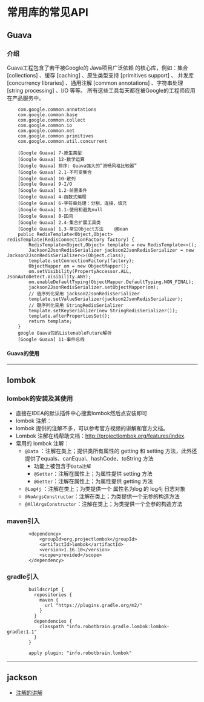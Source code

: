# 常用库的常见API

## Guava

### 介绍
Guava工程包含了若干被Google的 Java项目广泛依赖 的核心库，例如：集合 [collections] 、缓存 [caching] 、原生类型支持 [primitives support] 、
并发库 [concurrency libraries] 、通用注解 [common annotations] 、字符串处理 [string processing] 、I/O 等等。 所有这些工具每天都在被Google的工程师应用在产品服务中。

```
    com.google.common.annotations
    com.google.common.base
    com.google.common.collect
    com.google.common.io
    com.google.common.net
    com.google.common.primitives
    com.google.common.util.concurrent

```

```
    [Google Guava] 7-原生类型
    [Google Guava] 12-数学运算
    [Google Guava] 排序: Guava强大的”流畅风格比较器”
    [Google Guava] 2.1-不可变集合
    [Google Guava] 10-散列
    [Google Guava] 9-I/O
    [Google Guava] 1.2-前置条件
    [Google Guava] 4-函数式编程
    [Google Guava] 6-字符串处理：分割，连接，填充
    [Google Guava] 1.1-使用和避免null
    [Google Guava] 8-区间
    [Google Guava] 2.4-集合扩展工具类
    [Google Guava] 1.3-常见Object方法    @Bean
    public RedisTemplate<Object,Object> redisTemplate(RedisConnectionFactory factory) {
        RedisTemplate<Object,Object> template = new RedisTemplate<>();
        Jackson2JsonRedisSerializer jackson2JsonRedisSerializer = new Jackson2JsonRedisSerializer<>(Object.class);
        template.setConnectionFactory(factory);
        ObjectMapper om = new ObjectMapper();
        om.setVisibility(PropertyAccessor.ALL, JsonAutoDetect.Visibility.ANY);
        om.enableDefaultTyping(ObjectMapper.DefaultTyping.NON_FINAL);
        jackson2JsonRedisSerializer.setObjectMapper(om);
        // 值序列化采用 jackson2JsonRedisSerializer
        template.setValueSerializer(jackson2JsonRedisSerializer);
        // 键序列化采用 StringRedisSerializer
        template.setKeySerializer(new StringRedisSerializer());
        template.afterPropertiesSet();
        return template;
    }
    google Guava包的ListenableFuture解析
    [Google Guava] 11-事件总线
```

#### Guava的使用


***************************************************

## lombok
### lombok的安装及其使用
- 直接在IDEA的默认插件中心搜索lombok然后点安装即可
- lombok 注解：
- lombok 提供的注解不多，可以参考官方视频的讲解和官方文档。
- Lombok 注解在线帮助文档：http://projectlombok.org/features/index.
- 常用的 lombok 注解：
    - `@Data` ：注解在类上；提供类所有属性的 getting 和 setting 方法，此外还提供了equals、canEqual、hashCode、toString 方法
        - 功能上被包含于`Data注解`
        - `@Setter`：注解在属性上；为属性提供 setting 方法
        - `@Getter`：注解在属性上；为属性提供 getting 方法
    - `@Log4j` ：注解在类上；为类提供一个 属性名为log 的 log4j 日志对象
    - `@NoArgsConstructor`：注解在类上；为类提供一个无参的构造方法
    - `@AllArgsConstructor`：注解在类上；为类提供一个全参的构造方法

### maven引入
```
        <dependency>
            <groupId>org.projectlombok</groupId>
            <artifactId>lombok</artifactId>
            <version>1.16.10</version>
            <scope>provided</scope>
        </dependency>
```
### gradle引入
```
        buildscript {
          repositories {
            maven {
              url "https://plugins.gradle.org/m2/"
            }
          }
          dependencies {
            classpath "info.robotbrain.gradle.lombok:lombok-gradle:1.1"
          }
        }

        apply plugin: "info.robotbrain.lombok"
```


********************
## jackson
- [注解的讲解](http://blog.csdn.net/sdyy321/article/details/40298081)